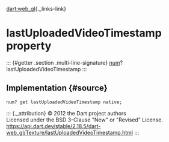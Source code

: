 [dart:web\_gl](../../dart-web_gl/dart-web_gl-library){._links-link}

lastUploadedVideoTimestamp property
===================================

::: {#getter .section .multi-line-signature}
[num](../../dart-core/num-class)? lastUploadedVideoTimestamp
:::

Implementation {#source}
--------------

``` {.language-dart data-language="dart"}
num? get lastUploadedVideoTimestamp native;
```

::: {._attribution}
© 2012 the Dart project authors\
Licensed under the BSD 3-Clause \"New\" or \"Revised\" License.\
<https://api.dart.dev/stable/2.18.5/dart-web_gl/Texture/lastUploadedVideoTimestamp.html>
:::

